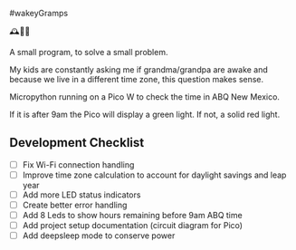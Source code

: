 #wakeyGramps 

🕰️👴🏼

A small program, to solve a small problem.

My kids are constantly asking me if grandma/grandpa are awake and because we live in a different time zone, this question makes sense.

Micropython running on a Pico W to check the time in ABQ New Mexico.

If it is after 9am the Pico will display a green light. If not, a solid red light.

## Development Checklist
- [ ] Fix Wi-Fi connection handling
- [ ] Improve time zone calculation to account for daylight savings and leap year
- [ ] Add more LED status indicators
- [ ] Create better error handling
- [ ] Add 8 Leds to show hours remaining before 9am ABQ time
- [ ] Add project setup documentation (circuit diagram for Pico)
- [ ] Add deepsleep mode to conserve power
